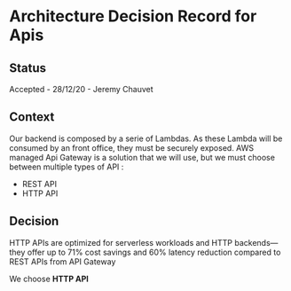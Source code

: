 # Architecture Decision Record for Apis

## Status

Accepted - 28/12/20 - Jeremy Chauvet

## Context

Our backend is composed by a serie of Lambdas. As these Lambda will be consumed by an front office, they must be securely exposed. AWS managed Api Gateway is a solution that we will use, but we must choose between multiple types of API :

- REST API
- HTTP API

## Decision

HTTP APIs are optimized for serverless workloads and HTTP backends—they offer up to 71% cost savings and 60% latency reduction compared to REST APIs from API Gateway

We choose **HTTP API**
